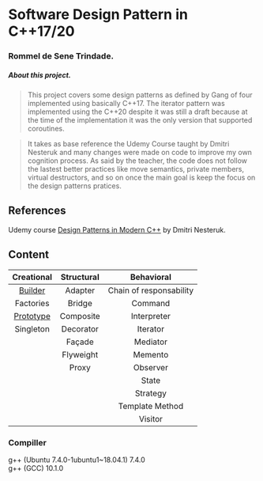 # Software Design Pattern in C++17/20
### Rommel de Sene Trindade.

##### About this project.
> This project covers some design patterns as defined by Gang of four implemented using basically C++17. The iterator pattern was implemented using the C++20 despite it was still a draft because at the time of the implementation it was the only version that supported coroutines.

>It takes as base reference the Udemy Course taught by Dmitri Nesteruk  and many changes were made on code to improve my own cognition process. As said by the teacher, the code does not follow the lastest better practices like move semantics, private members, virtual destructors, and so on once the main goal is keep the focus on the design patterns pratices.


## References
Udemy course [Design Patterns in Modern C++](https://www.udemy.com/course/patterns-cplusplus) by Dmitri Nesteruk.


## Content
| Creational | Structural | Behavioral |
|:--:|:--:|:--:|
| [Builder](https://github.com/rommelst/Design-Patterns-in-Modern-CPP/tree/master/03_Builder)    |  Adapter  | Chain of responsability |
| Factories  |  Bridge   | Command |
| [Prototype](https://github.com/rommelst/Design-Patterns-in-Modern-CPP/tree/master/05_Prototype) | Composite | Interpreter |
| Singleton  | Decorator | Iterator |
|            | Façade    | Mediator |
|            | Flyweight | Memento |
|            | Proxy     | Observer |
|            |           | State |
|            |           | Strategy |
|            |           | Template Method |
|            |           | Visitor |


### Compiller
g++ (Ubuntu 7.4.0-1ubuntu1~18.04.1) 7.4.0  
g++ (GCC) 10.1.0  


